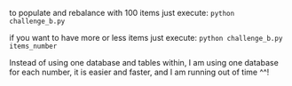 to populate and rebalance with 100 items just execute:
`python challenge_b.py`

if you want to have more or less items just execute:
`python challenge_b.py items_number`

Instead of using one database and tables within, I am using one database
for each number, it is easier and faster, and I am running out of time ^^!